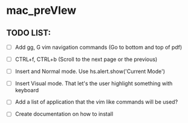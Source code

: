 # mac_preVIew

## TODO LIST:
- [ ] Add gg, G vim navigation commands (Go to bottom and top of pdf)
- [ ] CTRL+f, CTRL+b (Scroll to the next page or the previous)
- [ ] Insert and Normal mode. Use hs.alert.show('Current Mode')
- [ ] Insert Visual mode. That let's the user highlight something with keyboard
- [ ] Add a list of application that the vim like commands will be used?
- [ ] Create documentation on how to install

